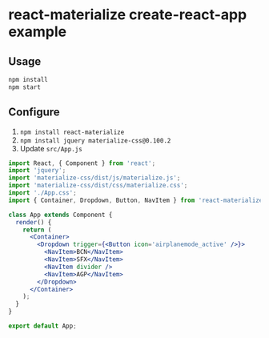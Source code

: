 # react-materialize create-react-app example

## Usage

```bash
npm install
npm start
```

## Configure

1. `npm install react-materialize`
2. `npm install jquery materialize-css@0.100.2`
3. Update `src/App.js`

```jsx
import React, { Component } from 'react';
import 'jquery';
import 'materialize-css/dist/js/materialize.js';
import 'materialize-css/dist/css/materialize.css';
import './App.css';
import { Container, Dropdown, Button, NavItem } from 'react-materialize';

class App extends Component {
  render() {
    return (
      <Container>
        <Dropdown trigger={<Button icon='airplanemode_active' />}>
          <NavItem>BCN</NavItem>
          <NavItem>SFX</NavItem>
          <NavItem divider />
          <NavItem>AGP</NavItem>
        </Dropdown>
      </Container>
    );
  }
}

export default App;
```

